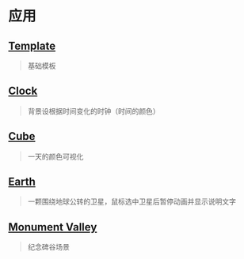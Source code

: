 # 应用

## [Template](./template/src/main.ts)

> 基础模板

## [Clock](./clock/src/main.ts)

> 背景设根据时间变化的时钟（时间的颜色）

## [Cube](./cube/src/main.ts)

> 一天的颜色可视化

## [Earth](./earth/src/main.ts)

> 一颗围绕地球公转的卫星，鼠标选中卫星后暂停动画并显示说明文字

## [Monument Valley](./monument-valley/src/main.ts)

> 纪念碑谷场景